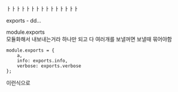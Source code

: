 ㅏㅏㅏㅏㅏㅏㅏㅏㅏㅏㅏㅏㅏㅏㅏ

exports - dd...

module.exports<br>
모듈화해서 내보내는거라 하나만 되고 다 여러개를 보낼꺼면 보낼때 묶어야함

```
module.exports = {
    a,
    info: exports.info,
    verbose: exports.verbose
};
```
이런식으로  